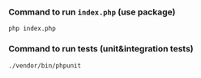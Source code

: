 ### Command to run `index.php` (use package)
```
php index.php
```
### Command to run tests (unit&integration tests)
```
./vendor/bin/phpunit
```